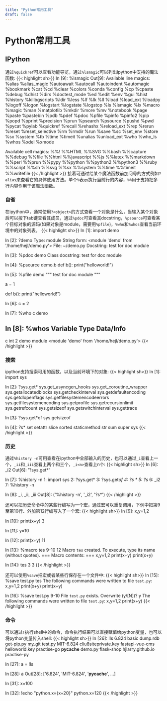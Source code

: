```yaml
---
title: "Python常用工具"
draft: false
---
```



# Python常用工具

IPython
-------

通过`%quickref`可以查看功能导览，通过`%lsmagic`可以列出ipython中支持的魔法函数:
{{< highlight sh>}}
In [9]: %lsmagic
Out[9]:
Available line magics:
%alias  %alias_magic  %autoawait  %autocall  %autoindent  %automagic  %bookmark  %cat  %cd  %clear
%colors  %conda  %config  %cp  %cpaste  %debug  %dhist  %dirs  %doctest_mode  %ed  %edit  %env  %gui  %hist  %history  %killbgscripts  %ldir  %less  %lf  %lk  %ll  %load  %load_ext  %loadpy  %logoff
%logon  %logstart  %logstate  %logstop  %ls  %lsmagic  %lx  %macro  %magic  %man  %matplotlib  %mkdir  %more  %mv  %notebook  %page  %paste  %pastebin  %pdb  %pdef  %pdoc  %pfile  %pinfo  %pinfo2  %pip  %popd  %pprint  %precision  %prun  %psearch  %psource  %pushd  %pwd  %pycat  %pylab  %quickref  %recall  %rehashx  %reload_ext  %rep  %rerun  %reset  %reset_selective  %rm  %rmdir  %run  %save  %sc  %set_env  %store  %sx  %system  %tb  %time  %timeit  %unalias  %unload_ext  %who  %who_ls  %whos
%xdel  %xmode

Available cell magics:
%%!  %%HTML  %%SVG  %%bash  %%capture  %%debug  %%file  %%html  %%javascript  %%js  %%latex  %%markdown  %%perl  %%prun  %%pypy  %%python  %%python2  %%python3  %%ruby  %%script  %%sh  %%svg  %%sx  %%system  %%time  %%timeit  %%writefile
{{< /highlight >}}
接着可通过给某个魔法函数前加问号的方式例如`?alias`来查看它的具体使用方法。单个`%`表示执行当前行的内容，`%%`用于支持把多行内容作用于该魔法函数。

### 自省
在ipython中，通常使用`?<object>`的方式查看一个对象是什么，当输入某个对象后可以按下tab键查看其成员，通过`%pdoc`可查看其docstring，`%psource`可查看某个目标对象的源码(如果对象是module，需要用`%pfile`)，`%who`和`%whos`查看当前环境中的对象列表。
{{< highlight sh>}}
In [1]: import demo

In [2]: ?demo
Type:        module
String form: <module 'demo' from '/home/hejl/demo.py'>
File:        ~/demo.py
Docstring:   test for doc module

In [3]: %pdoc demo
Class docstring:
    test for doc module

In [4]: %psource demo.b
def b():
    print("helloworld!")

In [5]: %pfile demo
"""
test for doc module
"""

a = 1

def b():
    print("helloworld!")

In [6]: c = 2

In [7]: %who
c        demo

In [8]: %whos
Variable   Type      Data/Info
------------------------------
c          int       2
demo       module    <module 'demo' from '/home/hejl/demo.py'>
{{< /highlight >}}

### 搜索
ipython支持搜索可用的函数，以及当前环境下的对象:
{{< highlight sh>}}
In [1]: import sys

In [2]: ?sys.get*
sys.get_asyncgen_hooks
sys.get_coroutine_wrapper
sys.getallocatedblocks
sys.getcheckinterval
sys.getdefaultencoding
sys.getdlopenflags
sys.getfilesystemencodeerrors
sys.getfilesystemencoding
sys.getprofile
sys.getrecursionlimit
sys.getrefcount
sys.getsizeof
sys.getswitchinterval
sys.gettrace

In [3]: ?sys.get*of
sys.getsizeof

In [4]: ?s*
set
setattr
slice
sorted
staticmethod
str
sum
super
sys
{{< /highlight >}}

### 历史
通过`%history -n`可用查看在ipython中全部输入的历史，也可以通过`_i`查看上一个，`_ii`和`_iii`查看上两个和三个，`_i<n>`查看上n个:
{{< highlight sh>}}
In [6]: _i2
Out[6]: '?sys.get*'

In [7]: %history -n
   1: import sys
   2: ?sys.get*
   3: ?sys.get*of
   4: ?s *
   5: ?s*
   6: _i2
   7: %history -n

In [8]: _i, _ii, _iii
Out[8]: ('%history -n', '_i2', '?s*')
{{< /highlight >}}

还可以把历史命令中的某些行编写为一个宏，通过宏可以重复调用，下例中把第9至第10行、外加第12行编写入了一个宏:
{{< highlight sh>}}
In [9]: x,y=1,2

In [10]: print(x+y)
3

In [11]: y=10

In [12]: print(x+y)
11

In [13]: %macro tes 9-10 12
Macro `tes` created. To execute, type its name (without quotes).
=== Macro contents: ===
x,y=1,2
print(x+y)
print(x+y)

In [14]: tes
3
3
{{< /highlight >}}

还可以使用`%save`把宏或者某些行保存在一个文件中:
{{< highlight sh>}}
In [15]: %save test.py tes
The following commands were written to file `test.py`:
x,y=1,2
print(x+y)
print(x+y)

In [16]: %save test.py 9-10
File `test.py` exists. Overwrite (y/[N])?  y
The following commands were written to file `test.py`:
x,y=1,2
print(x+y)
{{< /highlight >}}

### 命令
可以通过`!`执行shell中的命令，命令执行结果可以直接赋值给python变量，也可以将python变量传入shell:
{{< highlight sh>}}
In [26]: !ls
6.824        basic                 dump.rdb         get-pip.py         my_git       test.py
MIT-6.824    cliu8siteprivate.key  fastapi-vue-cms  helloworld.key     practise-go
__pycache__  demo.py               flask-shop       hjlarry.github.io  practise-py

In [27]: a = !ls

In [28]: a
Out[28]:
['6.824',
 'MIT-6.824',
 '__pycache__',
 ...]

In [31]: x=100

In [32]: !echo "python.x={x+20}"
python.x=120
{{< /highlight >}}